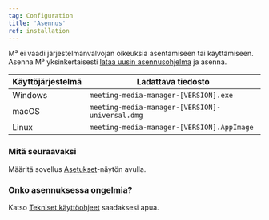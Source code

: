 ```yaml
---
tag: Configuration
title: 'Asennus'
ref: installation
---
```


 M³ ei vaadi järjestelmänvalvojan oikeuksia asentamiseen tai käyttämiseen. Asenna M³ yksinkertaisesti [lataa uusin asennusohjelma](({{site.github}}/releases/latest)) ja asenna.

| Käyttöjärjestelmä | Ladattava tiedosto  |
| ---------------- | ---------------- |
| Windows | `meeting-media-manager-[VERSION].exe` |
| macOS | `meeting-media-manager-[VERSION]-universal.dmg` |
| Linux | `meeting-media-manager-[VERSION].AppImage` |

### Mitä seuraavaksi

Määritä sovellus [Asetukset](fi/#configuration)-näytön avulla.

### Onko asennuksessa ongelmia?

Katso [Tekniset käyttöohjeet](fi/#usage-notes) saadaksesi apua.
